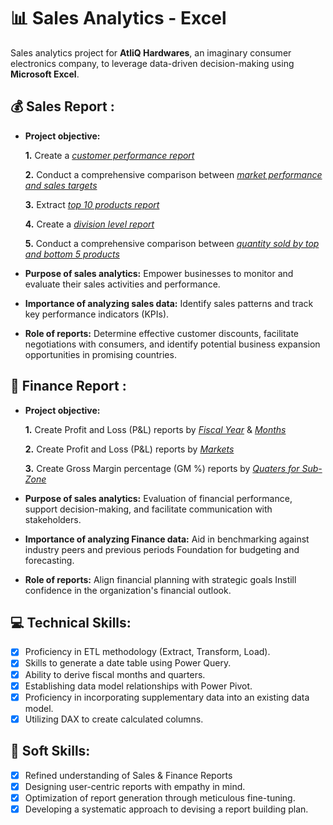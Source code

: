 # 📊 Sales Analytics - Excel

Sales analytics project for **AtliQ Hardwares**, an imaginary consumer electronics company, to leverage data-driven decision-making using **Microsoft Excel**.

## 💰 Sales Report :


- **Project objective:** 

    **1.** Create a _[customer performance report](https://github.com/AnshumanB08/Excel-Sales-Analytics/blob/main/Customer%20Peformance%20Report.pdf)_ 

    **2.** Conduct a comprehensive comparison between _[market performance and sales targets](https://github.com/AnshumanB08/Excel-Sales-Analytics/blob/main/Market%20Peformance%20vs%20Target%20Report.pdf)_

    **3.** Extract _[top 10 products report](https://github.com/AnshumanB08/Excel-Sales-Analytics/blob/main/Top%2010%20Products%20Report.pdf)_

    **4.** Create a _[division level report](https://github.com/AnshumanB08/Excel-Sales-Analytics/blob/main/Division%20Level%20Report.pdf)_

    **5.** Conduct a comprehensive comparison between _[quantity sold by top and bottom 5 products](https://github.com/AnshumanB08/Excel-Sales-Analytics/blob/main/Quantity%20Sold%20by%20Top%20and%20Bottom%205%20Products.pdf)_

- **Purpose of sales analytics:** Empower businesses to monitor and evaluate their sales activities and performance.

- **Importance of analyzing sales data:** Identify sales patterns and track key performance indicators (KPIs).

- **Role of reports:** Determine effective customer discounts, facilitate negotiations with consumers, and identify potential business expansion opportunities in promising countries.


## 💼 Finance Report :

- **Project objective:** 

    **1.** Create Profit and Loss (P&L) reports by _[Fiscal Year](https://github.com/AnshumanB08/Excel-Sales-Analytics/blob/main/P%20%26%20L%20Statement%20by%20Fiscal%20Year.pdf)_ & _[Months](https://github.com/AnshumanB08/Excel-Sales-Analytics/blob/main/P%20%26%20L%20Statement%20by%20Months.pdf)_ 

   **2.** Create Profit and Loss (P&L) reports by _[Markets](https://github.com/AnshumanB08/Excel-Sales-Analytics/blob/main/P%20%26%20L%20Statement%20by%20Markets.pdf)_

   **3.** Create Gross Margin percentage (GM %) reports by _[Quaters for Sub-Zone](https://github.com/AnshumanB08/Excel-Sales-Analytics/blob/main/GM%25%20by%20Quaters%20for%20Sub-Zone.pdf)_

- **Purpose of sales analytics:** Evaluation of financial performance, support decision-making, and facilitate communication with stakeholders.

- **Importance of analyzing Finance data:** Aid in benchmarking against industry peers and previous periods Foundation for budgeting and forecasting.

- **Role of reports:** Align financial planning with strategic goals Instill confidence in the organization's financial outlook.


## 💻 Technical Skills:
- [x]	Proficiency in ETL methodology (Extract, Transform, Load).
- [x]	Skills to generate a date table using Power Query.
- [x]	Ability to derive fiscal months and quarters.
- [x]	Establishing data model relationships with Power Pivot.
- [x]	Proficiency in incorporating supplementary data into an existing data model.
- [x]	Utilizing DAX to create calculated columns.

## 🤝 Soft Skills:
- [x]	Refined understanding of Sales & Finance Reports
- [x]	Designing user-centric reports with empathy in mind.
- [x]	Optimization of report generation through meticulous fine-tuning.
- [x]	Developing a systematic approach to devising a report building plan.
